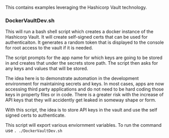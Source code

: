 This contains examples leveraging the Hashicorp Vault technology.

### DockerVaultDev.sh

This will run a bash shell script which creates a docker instance of the Hashicorp Vault.  It will create self-signed certs that can be used for
authenticaiton.  It generates a random token that is displayed to the console for root access to the vault if it is needed.

The script prompts for the app name for which keys are going to be stored in and creates that under the secrets store path.  The script then asks for any
keys and values that will be stored.

The idea here is to demonstrate automation in the development environment for maintaining secrets and keys.  In most cases, apps are now accessing third party 
applications and do not need to be hard coding those keys in property files or in code.  There is a greater risk with the increase of API keys that they will
accidently get leaked in someway shape or form.

With this script, the idea is to store API keys in the vault and use the self signed certs to authenticate.  

This script will export various enviornment variables.  To run the command use `. ./DockerVaultDev.sh`
